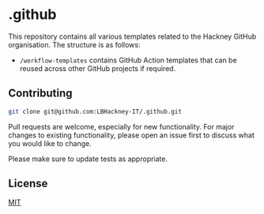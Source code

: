 # .github
This repository contains all various templates related to the Hackney GitHub organisation. The structure is as follows:

- `/workflow-templates` contains GitHub Action templates that can be reused across other GitHub projects if required.


## Contributing

```bash
git clone git@github.com:LBHackney-IT/.github.git
```

Pull requests are welcome, especially for new functionality. For major changes to existing functionality, please open an issue first to discuss what you would like to change.

Please make sure to update tests as appropriate.

## License
[MIT](https://choosealicense.com/licenses/mit/)
